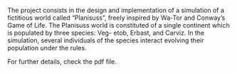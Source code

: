 The project consists in the design and implementation of a simulation of a fictitious world called “Planisuss”, freely inspired by Wa-Tor and Conway’s Game of Life.
The Planisuss world is constituted of a single continent which is populated by three species: Veg- etob, Erbast, and Carviz. In the simulation, several individuals of the species interact evolving their population under the rules.

For further details, check the pdf file.
